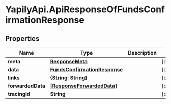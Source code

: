 # YapilyApi.ApiResponseOfFundsConfirmationResponse

## Properties

Name | Type | Description | Notes
------------ | ------------- | ------------- | -------------
**meta** | [**ResponseMeta**](ResponseMeta.md) |  | [optional] 
**data** | [**FundsConfirmationResponse**](FundsConfirmationResponse.md) |  | [optional] 
**links** | **{String: String}** |  | [optional] 
**forwardedData** | [**[ResponseForwardedData]**](ResponseForwardedData.md) |  | [optional] 
**tracingId** | **String** |  | [optional] 



